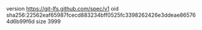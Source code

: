 version https://git-lfs.github.com/spec/v1
oid sha256:22562eaf65987fcecd883234bff0525fc3398262426e3ddeae865764d6b99f6d
size 3999
